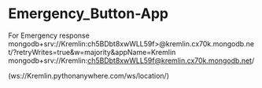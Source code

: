 # Emergency_Button-App
For Emergency response 
mongodb+srv://Kremlin:ch5BDbt8xwWLL59f>@kremlin.cx70k.mongodb.net/?retryWrites=true&w=majority&appName=Kremlin
mongodb+srv://Kremlin:ch5BDbt8xwWLL59f@kremlin.cx70k.mongodb.net/

(ws://Kremlin.pythonanywhere.com/ws/location/) 